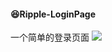 
#### 😆Ripple-LoginPage
一个简单的登录页面
![](https://image-1301784280.cos.ap-shanghai.myqcloud.com//Obsidian1703055903474.jpg)

